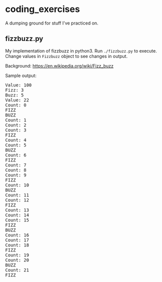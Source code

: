 # coding_exercises
A dumping ground for stuff I've practiced on.

## fizzbuzz.py
My implementation of fizzbuzz in python3. Run `./fizzbuzz.py` to execute. Change values in `Fizzbuzz` object to see changes in output.

Background: https://en.wikipedia.org/wiki/Fizz_buzz

Sample output:
<pre>
Value: 100
Fizz: 3
Buzz: 5
Value: 22
Count: 0
FIZZ
BUZZ
Count: 1
Count: 2
Count: 3
FIZZ
Count: 4
Count: 5
BUZZ
Count: 6
FIZZ
Count: 7
Count: 8
Count: 9
FIZZ
Count: 10
BUZZ
Count: 11
Count: 12
FIZZ
Count: 13
Count: 14
Count: 15
FIZZ
BUZZ
Count: 16
Count: 17
Count: 18
FIZZ
Count: 19
Count: 20
BUZZ
Count: 21
FIZZ

</pre>

